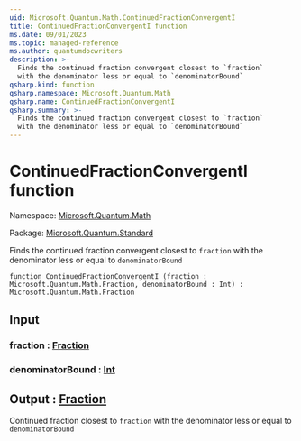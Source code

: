 ```yaml
---
uid: Microsoft.Quantum.Math.ContinuedFractionConvergentI
title: ContinuedFractionConvergentI function
ms.date: 09/01/2023
ms.topic: managed-reference
ms.author: quantumdocwriters
description: >-
  Finds the continued fraction convergent closest to `fraction`
  with the denominator less or equal to `denominatorBound`
qsharp.kind: function
qsharp.namespace: Microsoft.Quantum.Math
qsharp.name: ContinuedFractionConvergentI
qsharp.summary: >-
  Finds the continued fraction convergent closest to `fraction`
  with the denominator less or equal to `denominatorBound`
---
```


# ContinuedFractionConvergentI function

Namespace: [Microsoft.Quantum.Math](xref:Microsoft.Quantum.Math)

Package: [Microsoft.Quantum.Standard](https://nuget.org/packages/Microsoft.Quantum.Standard)


Finds the continued fraction convergent closest to `fraction`with the denominator less or equal to `denominatorBound`

```qsharp
function ContinuedFractionConvergentI (fraction : Microsoft.Quantum.Math.Fraction, denominatorBound : Int) : Microsoft.Quantum.Math.Fraction
```


## Input

### fraction : [Fraction](xref:Microsoft.Quantum.Math.Fraction)




### denominatorBound : [Int](xref:microsoft.quantum.qsharp.valueliterals#int-literals)





## Output : [Fraction](xref:Microsoft.Quantum.Math.Fraction)

Continued fraction closest to `fraction`with the denominator less or equal to `denominatorBound`
